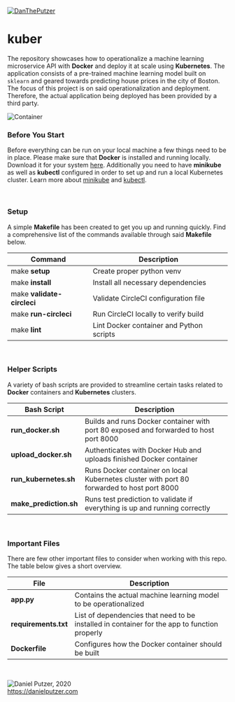 [![DanThePutzer](https://circleci.com/gh/DanThePutzer/kuber.svg?style=svg)](https://github.com/DanThePutzer/kuber/tree/master)

# kuber

The repository showcases how to operationalize a machine learning microservice API with **Docker** and deploy it at scale using **Kubernetes**. The application consists of a pre-trained machine learning model built on `sklearn` and geared towards predicting house prices in the city of Boston. The focus of this project is on said operationalization and deployment. Therefore, the actual application being deployed has been provided by a third party.

![Container](https://user-images.githubusercontent.com/25454503/88419845-2418d200-cde6-11ea-9413-64cde8b95a50.png)

### Before You Start

Before everything can be run on your local machine a few things need to be in place. Please make sure that **Docker** is installed and running locally. Download it for your system [here](https://www.docker.com/products/docker-desktop). Additionally you need to have **minikube** as well as **kubectl** configured in order to set up and run a local Kubernetes cluster. Learn more about [minikube](https://kubernetes.io/docs/tasks/tools/install-minikube/) and [kubectl](https://kubernetes.io/docs/tasks/tools/install-kubectl/).

&nbsp;

### Setup

A simple **Makefile** has been created to get you up and running quickly. Find a comprehensive list of the commands available through said **Makefile** below.

| **Command**                | **Description**                          |
|----------------------------|------------------------------------------|
| make **setup**             | Create proper python venv                |
| make **install**           | Install all necessary dependencies       |
| make **validate-circleci** | Validate CircleCI configuration file     |
| make **run-circleci**      | Run CircleCI locally to verify build     |
| make **lint**              | Lint Docker container and Python scripts |

&nbsp;

### Helper Scripts

A variety of bash scripts are provided to streamline certain tasks related to **Docker** containers and **Kubernetes** clusters.

| **Bash Script**        | **Description**                                                                            |
|------------------------|--------------------------------------------------------------------------------------------|
| **run_docker.sh**      | Builds and runs Docker container with port 80 exposed and forwarded to host port 8000      |
| **upload_docker.sh**   | Authenticates with Docker Hub and uploads finished Docker container                        |
| **run_kubernetes.sh**  | Runs Docker container on local Kubernetes cluster with port 80 forwarded to host port 8000 |
| **make_prediction.sh** | Runs test prediction to validate if everything is up and running correctly                 |


&nbsp;

### Important Files

There are few other important files to consider when working with this repo. The table below gives a short overview.

| **File**             | **Description**                                                                              |
|----------------------|----------------------------------------------------------------------------------------------|
| **app.py**           | Contains the actual machine learning model to be operationalized                             |
| **requirements.txt** | List of dependencies that need to be installed in container for the app to function properly |
| **Dockerfile**       | Configures how the Docker container should be built                                          |

&nbsp;

![Daniel Putzer, 2020](https://i.ibb.co/LSxTsY3/dan.png "Daniel Putzer, 2020")  
<https://danielputzer.com>
